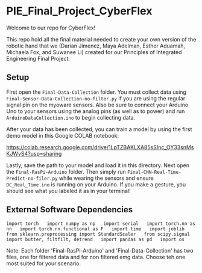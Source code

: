 # PIE_Final_Project_CyberFlex
Welcome to our repo for CyberFlex!

This repo hold all the final material needed to create your own version of the robotic hand that we (Darian Jimenez, Maya Adelman, Esther Aduamah, Michaela Fox, and Suwanee Li) created for our Principles of Integrated Engineering Final Project.

## Setup
First open the `Final-Data-Collection` folder. You must collect data using `Final-Sensor-Data-Collection-no-filter.py` if you are using the regular signal pin on the myoware sensors. Also be sure to connect your Arduino Uno to your sensors using the analog pins (as well as to power) and run `ArduinoDataCollection.ino` to begin collecting data.

After your data has been collected, you can train a model by using the first demo model in this Google COLAB notebook: 

https://colab.research.google.com/drive/1LpTZBAKLXA85sSInc_OY33snMsKJWvS4?usp=sharing

Lastly, save the path to your model and load it in this directory. Next open the `Final-RasPi-Arduino` folder. Then simply run `Final-CNN-Real-Time-Predict-no-filer.py` while wearing the sensors and ensure `DC_Real_Time.ino` is running on your Arduino. If you make a gesture, you should see what you labeled it as in your terminal!


## External Software Dependencies
`import torch  
import numpy as np  
import serial  
import torch.nn as nn  
import torch.nn.functional as F  
import time  
import joblib  
from sklearn.preprocessing import StandardScaler  
from scipy.signal import butter, filtfilt, detrend  
import pandas as pd  
import os`

Note: Each folder 'Final-RasPi-Arduino' and 'Final-Data-Collection' has two files, one for filtered data and for non filtered emg data. Choose teh one most suited for your scenario.
